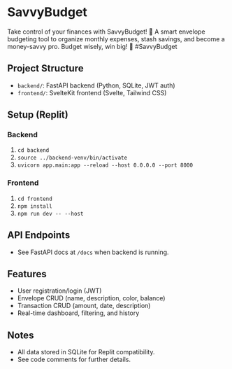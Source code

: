 # SavvyBudget

Take control of your finances with SavvyBudget! 📩 A smart envelope budgeting tool to organize monthly expenses, stash savings, and become a money-savvy pro. Budget wisely, win big! 💸 #SavvyBudget

## Project Structure
- `backend/`: FastAPI backend (Python, SQLite, JWT auth)
- `frontend/`: SvelteKit frontend (Svelte, Tailwind CSS)

## Setup (Replit)

### Backend
1. `cd backend`
2. `source ../backend-venv/bin/activate`
3. `uvicorn app.main:app --reload --host 0.0.0.0 --port 8000`

### Frontend
1. `cd frontend`
2. `npm install`
3. `npm run dev -- --host`

## API Endpoints
- See FastAPI docs at `/docs` when backend is running.

## Features
- User registration/login (JWT)
- Envelope CRUD (name, description, color, balance)
- Transaction CRUD (amount, date, description)
- Real-time dashboard, filtering, and history

## Notes
- All data stored in SQLite for Replit compatibility.
- See code comments for further details.
